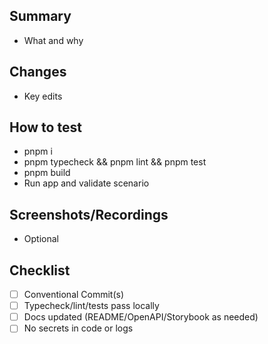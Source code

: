 ## Summary

- What and why

## Changes

- Key edits

## How to test

- pnpm i
- pnpm typecheck && pnpm lint && pnpm test
- pnpm build
- Run app and validate scenario

## Screenshots/Recordings

- Optional

## Checklist

- [ ] Conventional Commit(s)
- [ ] Typecheck/lint/tests pass locally
- [ ] Docs updated (README/OpenAPI/Storybook as needed)
- [ ] No secrets in code or logs
